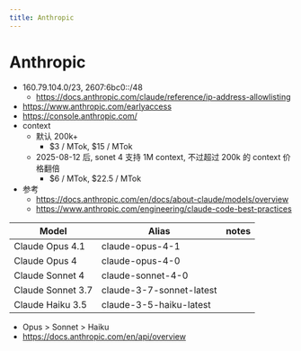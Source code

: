 ```yaml
---
title: Anthropic
---
```


# Anthropic

- 160.79.104.0/23, 2607:6bc0::/48
  - https://docs.anthropic.com/claude/reference/ip-address-allowlisting
- https://www.anthropic.com/earlyaccess
- https://console.anthropic.com/
- context
  - 默认 200k+
    - $3 / MTok, $15 / MTok
  - 2025-08-12 后, sonet 4 支持 1M context, 不过超过 200k 的 context 价格翻倍
    - $6 / MTok, $22.5 / MTok
- 参考
  - https://docs.anthropic.com/en/docs/about-claude/models/overview
  - https://www.anthropic.com/engineering/claude-code-best-practices

| Model             | Alias                    | notes
| ----------------- | ------------------------ | ----------------
| Claude Opus 4.1   | claude-opus-4-1          |
| Claude Opus 4     | claude-opus-4-0          |
| Claude Sonnet 4   | claude-sonnet-4-0        |
| Claude Sonnet 3.7 | claude-3-7-sonnet-latest |
| Claude Haiku 3.5  | claude-3-5-haiku-latest  |

- Opus > Sonnet > Haiku
- https://docs.anthropic.com/en/api/overview
